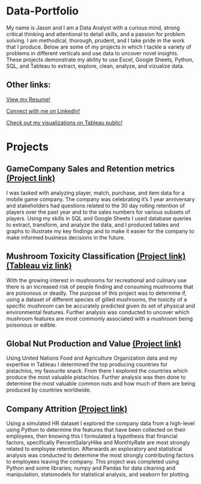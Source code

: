 # Data-Portfolio

My name is Jason and I am a Data Analyst with a curious mind, strong critical thinking and attentional to detail skills, and a passion for problem solving. I am methodical, thorough, prudent, and I take pride in the work that I produce. Below are some of my projects in which I tackle a variety of problems in different verticals and use data to uncover novel insights. These projects demonstrate my ability to use Excel, Google Sheets, Python, SQL, and Tableau to extract, explore, clean, analyze, and vizualize data.  

## Other links:

[View my Resume!](https://github.com/Zaltaer/Data-Portfolio/blob/main/Resume%20-%20Jason%20Robathan.pdf)

[Connect with me on LinkedIn!](https://www.linkedin.com/in/jason-robathan-7469b5136/)

[Check out my visualizations on Tableau public!](https://public.tableau.com/app/profile/jason1251#!/)

# Projects

## GameCompany Sales and Retention metrics [(Project link)](https://github.com/Zaltaer/Data-Portfolio/tree/main/GameCompany%20-%20Sales%20%26%20Customer%20Retention)

I was tasked with analyzing player, match, purchase, and item data for a mobile game company. The company was celebrating it’s 1 year anniversary and stakeholders had questions related to the 30 day rolling retention of players over the past year and to the sales numbers for various subsets of players. Using my skills in SQL and Google Sheets I used database queries to extract, transform, and analyze the data, and I produced tables and graphs to illustrate my key findings and to make it easier for the company to make informed business decisions in the future.

## Mushroom Toxicity Classification [(Project link)](https://github.com/Zaltaer/Data-Portfolio/blob/main/Mushroom%20classification%20project/JasonRobathan%20-%20Capstone%20-%20Mushrooms.ipynb) [(Tableau viz link)](https://public.tableau.com/app/profile/jason1251/viz/MushroomToxicityClassification/Story1)

With the growing interest in mushrooms for recreational and culinary use there is an increased risk of people finding and consuming mushrooms that are poisonous or deadly. The purpose of this project was to determine if, using a dataset of different species of gilled mushrooms, the toxicity of a specific mushroom can be accurately predicted given its set of physical and environmental features. Further analysis was conducted to uncover which mushroom features are most commonly associated with a mushroom being poisonous or edible.

## Global Nut Production and Value [(Project link)](https://public.tableau.com/app/profile/jason1251/viz/Project2-Tableau-JasonR-Nuts/Dashboard1-Hypothesis)

Using United Nations Food and Agriculture Organization data and my expertise in Tableau I determined the top producing countries for pistachios, my favourite snack. From there I explored the countries which produce the most valuable pistachios. Further analysis was then done to determine the most valuable common nuts and how much of them are being produced by countries worldwide.

## Company Attrition [(Project link)](https://github.com/Zaltaer/Data-Portfolio/blob/main/Company%20Attrition%20(Python)/Employee%20Attrition%20Python%20Project.ipynb)

Using a simulated HR dataset I explored the company data from a high-level using Python to determine the features that have been collected on their employees, then knowing this I formulated a hypothesis that financial factors, specifically PercentSalaryHike and MonthlyRate are most strongly related to employee retention. Afterwards an exploratory and statistical analysis was conducted to determine the most strongly contributing factors to employees leaving the company. This project was completed using Python and some libraries; numpy and Pandas for data cleaning and manipulation, statsmodels for statistical analysis, and seaborn for plotting.

